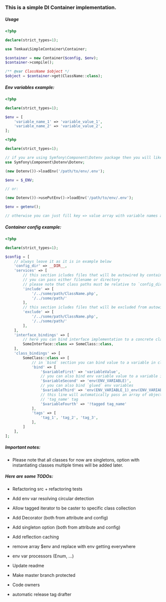 ### This is a simple DI Container implementation.

##### Usage
```php
<?php

declare(strict_types=1);

use Temkaa\SimpleContainer\Container;

$container = new Container($config, $env);
$container->compile();

/** @var ClassName $object */
$object = $container->get(ClassName::class);
```

##### Env variables example:
```php
<?php

declare(strict_types=1);

$env = [
    'variable_name_1' => 'variable_value_1',
    'variable_name_2' => 'variable_value_2',
];
```

```php
<?php

declare(strict_types=1);

// if you are using Symfony\Component\Dotenv package then you will likely should do something like:
use Symfony\Component\Dotenv\Dotenv;

(new Dotenv())->loadEnv('/path/to/env/.env');

$env = $_ENV;

// or:

(new Dotenv())->usePutEnv()->loadEnv('/path/to/env/.env');

$env = getenv();

// otherwise you can just fill key => value array with variable names and values (they are all must be strings!).
```

##### Container config example:
```php
<?php

declare(strict_types=1);

$config = [
    // always leave it as it is in example below
    'config_dir' => __DIR__,
    'services' => [
        // this section icludes files that will be autowired by container
        // you can pass either filename or directory
        // please note that class paths must be relative to `config_dir` path
        'include' => [
            '/../some/path/ClassName.php',
            '/../some/path/'
        ],
        // this section icludes files that will be excluded from autowiring by container
        'exclude' => [
            '/../some/path/ClassName.php',
            '/../some/path/'
        ],
    ],
    'interface_bindings' => [
        // here you can bind interface implementation to a concrete class 
        SomeInterface::class => SomeClass::class,
    ],
    'class_bindings' => [
        SomeClass::class => [
            // in `bind` section you can bind value to a variable in class constructor
            'bind' => [
                '$variableFirst' => 'variableValue',
                // you can also bind env variable value to a variable in class constructor
                '$variableSecond' => 'env(ENV_VARIABLE)',
                // you can also bind `glued` env variables
                '$variableThird' => 'env(ENV_VARIABLE_1)_env(ENV_VARIABLE_2)',
                // this line will automatically pass an array of objects which have 
                // 'tag_name' tag
                '$variableFourth' => '!tagged tag_name'
            ],
            'tags' => [
                'tag_1', 'tag_2', 'tag_3',
            ],
        ]
    ],
];
```

##### Important notes:
- Please note that all classes for now are singletons, option with instantiating classes multiple times will be added later.

##### Here are some TODOs:
- Refactoring src + refactoring tests
- Add env var resolving circular detection
- Allow tagged iterator to be caster to specific class collection
- Add Decorator (both from attribute and config)
- Add singleton option (both from attribute and config)
- Add reflection caching
- remove array $env and replace with env getting everywhere
- env var processors (Enum, ...)

- Update readme
- Make master branch protected
- Code owners
- automatic release tag drafter

